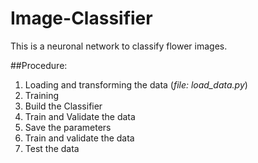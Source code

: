 # Image-Classifier
This is a neuronal network to classify flower images.

##Procedure:

1. Loading and transforming the data (*file: load_data.py*)
1. Training
  1. Build the Classifier
  1. Train and Validate the data
  1. Save the parameters
1. Train and validate the data
1. Test the data
